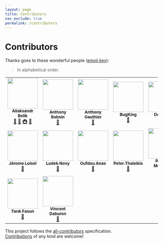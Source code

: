 ```yaml
---
layout: page
title: Contributors
nav_exclude: true
permalink: /contributors
---
```


# Contributors

Thanks goes to these wonderful people ([emoji key](https://allcontributors.org/docs/en/emoji-key)):

> In alphabetical order.

<!-- ALL-CONTRIBUTORS-LIST:START - Do not remove or modify this section -->
<!-- prettier-ignore-start -->
<!-- markdownlint-disable -->
<table>
  <tr>
    <td align="center"><a href="https://github.com/aliesbelik"><img src="https://avatars.githubusercontent.com/u/1752374?v=4?s=100" width="100px;" alt=""/><br /><sub><b>Aliaksandr Belik</b></sub></a><br /><a href="https://github.com/aliesbelik/awesome-jmeter/commits?author=aliesbelik" title="Documentation">📖</a> <a href="#ideas-aliesbelik" title="Ideas, Planning, & Feedback">🤔</a> <a href="#infra-aliesbelik" title="Infrastructure (Hosting, Build-Tools, etc)">🚇</a> <a href="#research-aliesbelik" title="Research">🔬</a></td>
    <td align="center"><a href="https://github.com/AnthonyBobsin"><img src="https://avatars.githubusercontent.com/u/9815543?v=4?s=100" width="100px;" alt=""/><br /><sub><b>Anthony Bobsin</b></sub></a><br /><a href="https://github.com/aliesbelik/awesome-jmeter/commits?author=AnthonyBobsin" title="Documentation">📖</a></td>
    <td align="center"><a href="https://github.com/anthonygauthier"><img src="https://avatars.githubusercontent.com/u/6709533?v=4?s=100" width="100px;" alt=""/><br /><sub><b>Anthony Gauthier</b></sub></a><br /><a href="https://github.com/aliesbelik/awesome-jmeter/commits?author=anthonygauthier" title="Documentation">📖</a></td>
    <td align="center"><a href="https://github.com/wangzhen-fit2cloud"><img src="https://avatars.githubusercontent.com/u/27671436?v=4?s=100" width="100px;" alt=""/><br /><sub><b>BugKing</b></sub></a><br /><a href="https://github.com/aliesbelik/awesome-jmeter/commits?author=wangzhen-fit2cloud" title="Documentation">📖</a></td>
    <td align="center"><a href="https://github.com/Devinsuit"><img src="https://avatars.githubusercontent.com/u/11741306?v=4?s=100" width="100px;" alt=""/><br /><sub><b>Devinsuit</b></sub></a><br /><a href="https://github.com/aliesbelik/awesome-jmeter/commits?author=Devinsuit" title="Documentation">📖</a></td>
    <td align="center"><a href="https://github.com/fltoledo"><img src="https://avatars.githubusercontent.com/u/767809?v=4?s=100" width="100px;" alt=""/><br /><sub><b>Federico Toledo</b></sub></a><br /><a href="https://github.com/aliesbelik/awesome-jmeter/commits?author=fltoledo" title="Documentation">📖</a></td>
    <td align="center"><a href="https://github.com/automatictester"><img src="https://avatars.githubusercontent.com/u/9162833?v=4?s=100" width="100px;" alt=""/><br /><sub><b>Ireneusz Pastusiak</b></sub></a><br /><a href="https://github.com/aliesbelik/awesome-jmeter/commits?author=automatictester" title="Documentation">📖</a></td>
  </tr>
  <tr>
    <td align="center"><a href="https://github.com/jloisel"><img src="https://avatars.githubusercontent.com/u/3208716?v=4?s=100" width="100px;" alt=""/><br /><sub><b>Jérome Loisel</b></sub></a><br /><a href="https://github.com/aliesbelik/awesome-jmeter/commits?author=jloisel" title="Documentation">📖</a></td>
    <td align="center"><a href="https://github.com/ludeknovy"><img src="https://avatars.githubusercontent.com/u/13610612?v=4?s=100" width="100px;" alt=""/><br /><sub><b>Ludek Novy</b></sub></a><br /><a href="https://github.com/aliesbelik/awesome-jmeter/commits?author=ludeknovy" title="Documentation">📖</a></td>
    <td align="center"><a href="https://github.com/anasoid"><img src="https://avatars.githubusercontent.com/u/10306838?v=4?s=100" width="100px;" alt=""/><br /><sub><b>Oufdou Anas</b></sub></a><br /><a href="https://github.com/aliesbelik/awesome-jmeter/commits?author=anasoid" title="Documentation">📖</a></td>
    <td align="center"><a href="https://github.com/spekulatius"><img src="https://avatars.githubusercontent.com/u/8433587?v=4?s=100" width="100px;" alt=""/><br /><sub><b>Peter Thaleikis</b></sub></a><br /><a href="https://github.com/aliesbelik/awesome-jmeter/commits?author=spekulatius" title="Documentation">📖</a></td>
    <td align="center"><a href="https://github.com/pmouawad"><img src="https://avatars.githubusercontent.com/u/3127467?v=4?s=100" width="100px;" alt=""/><br /><sub><b>Philippe Mouawad</b></sub></a><br /><a href="https://github.com/aliesbelik/awesome-jmeter/commits?author=pmouawad" title="Documentation">📖</a></td>
    <td align="center"><a href="https://github.com/RicardoPoleo"><img src="https://avatars.githubusercontent.com/u/7467545?v=4?s=100" width="100px;" alt=""/><br /><sub><b>Ricardo Poleo</b></sub></a><br /><a href="https://github.com/aliesbelik/awesome-jmeter/commits?author=RicardoPoleo" title="Documentation">📖</a></td>
    <td align="center"><a href="https://github.com/rabelenda"><img src="https://avatars.githubusercontent.com/u/3179183?v=4?s=100" width="100px;" alt=""/><br /><sub><b>Roger Abelenda</b></sub></a><br /><a href="https://github.com/aliesbelik/awesome-jmeter/commits?author=rabelenda" title="Documentation">📖</a></td>
  </tr>
  <tr>
    <td align="center"><a href="https://github.com/tarikfasun"><img src="https://avatars.githubusercontent.com/u/12715890?v=4?s=100" width="100px;" alt=""/><br /><sub><b>Tarık Fasun</b></sub></a><br /><a href="https://github.com/aliesbelik/awesome-jmeter/commits?author=tarikfasun" title="Documentation">📖</a></td>
    <td align="center"><a href="https://github.com/vdaburon"><img src="https://avatars.githubusercontent.com/u/1881617?v=4?s=100" width="100px;" alt=""/><br /><sub><b>Vincent Daburon</b></sub></a><br /><a href="https://github.com/aliesbelik/awesome-jmeter/commits?author=vdaburon" title="Documentation">📖</a></td>
  </tr>
</table>

<!-- markdownlint-restore -->
<!-- prettier-ignore-end -->

<!-- ALL-CONTRIBUTORS-LIST:END -->

This project follows the [all-contributors](https://github.com/all-contributors/all-contributors) specification.<br>
[Contributions](CONTRIBUTING.md) of any kind are welcome!
